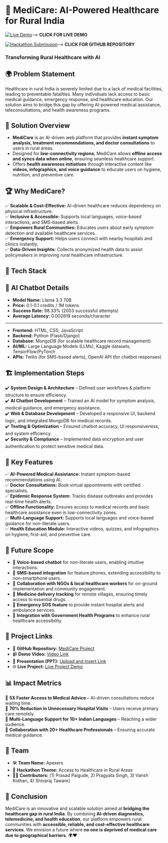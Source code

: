 # 📌 MediCare: AI-Powered Healthcare for Rural India

[![Live Demo](https://img.shields.io/badge/Live-Demo-green)](aixplain-medicare.vercel.app)--> **CLICK FOR LIVE DEMO** 


[![Hackathon Submission](https://img.shields.io/badge/Hackathon-Submission-blue)](https://github.com/Prasad7Paigude/aiXplain-MediCare)--> **CLICK FOR GITHUB REPOSITORY** 
### Transforming Rural Healthcare with AI

## 🌍 Problem Statement
Healthcare in rural India is severely limited due to a lack of medical facilities, leading to preventable fatalities. Many individuals lack access to basic medical guidance, emergency response, and healthcare education. Our solution aims to bridge this gap by offering AI-powered medical assistance, teleconsultations, and health awareness programs.

## 🎯 Solution Overview
-  **MediCare** is an AI-driven web platform that provides **instant symptom analysis, treatment recommendations, and doctor consultations** to users in rural areas.
-  Designed for **low-connectivity regions**, MediCare allows **offline access and syncs data when online**, ensuring seamless healthcare support.
-  Offers **health awareness initiatives** through interactive content like **videos, infographics, and voice guidance** to educate users on hygiene, nutrition, and preventive care.

## 🏆 Why MediCare?
✅ **Scalable & Cost-Effective:** AI-driven healthcare reduces dependency on physical infrastructure.  
✅ **Inclusive & Accessible:** Supports local languages, voice-based interactions, and SMS-based alerts.  
✅ **Empowers Rural Communities:** Educates users about early symptom detection and available healthcare services.  
✅ **Emergency Support:** Helps users connect with nearby hospitals and clinics instantly.  
✅ **Data-Driven Insights:** Collects anonymized health data to assist policymakers in improving rural healthcare infrastructure.  

## 🔧 Tech Stack

## 🤖 AI Chatbot Details
- **Model Name:** Llama 3.3 70B
- **Price:** 0.1-0.1 credits / 1M tokens
- **Success Rate:** 98.33% (2003 successful attempts)
- **Average Latency:** 0.002619 seconds/character

---

- **Frontend:** HTML, CSS, JavaScript
- **Backend:** Python (Flask/Django)
- **Database:** MongoDB (for scalable healthcare record management)
- **AI/ML:** Large Language Models (LLMs), Kaggle datasets, TensorFlow/PyTorch
- **APIs:** Twilio (for SMS-based alerts), OpenAI API (for chatbot responses)

## 🏗️ Implementation Steps
✔️ **System Design & Architecture** – Defined user workflows & platform structure to ensure efficiency.  
✔️ **AI Chatbot Development** – Trained an AI model for symptom analysis, medical guidance, and emergency assistance.  
✔️ **Web & Database Development** – Developed a responsive UI, backend logic, and integrated MongoDB for medical records.  
✔️ **Testing & Optimization** – Ensured chatbot accuracy, UI responsiveness, and system efficiency.  
✔️ **Security & Compliance** – Implemented data encryption and user authentication to protect sensitive medical data.  

## 🌟 Key Features
✅ **AI-Powered Medical Assistance:** Instant symptom-based recommendations using AI.  
✅ **Doctor Consultations:** Book virtual appointments with certified specialists.  
✅ **Epidemic Response System:** Tracks disease outbreaks and provides real-time health alerts.  
✅ **Offline Functionality:** Ensures access to medical records and basic healthcare assistance even in low-connectivity zones.  
✅ **Multi-Language Support:** Supports local languages and voice-based guidance for non-literate users.  
✅ **Health Education Module:** Interactive videos, quizzes, and infographics on hygiene, first-aid, and preventive care.  

## 🚀 Future Scope
- 🔹 **Voice-based chatbot** for non-literate users, enabling intuitive interactions.
- 🔹 **SMS-based integration** for feature phones, extending accessibility to non-smartphone users.
- 🔹 **Collaboration with NGOs & local healthcare workers** for on-ground implementation and community engagement.
- 🔹 **Medicine delivery tracking** for remote villages, ensuring timely access to essential drugs.
- 🔹 **Emergency SOS feature** to provide instant hospital alerts and ambulance services.
- 🔹 **Integration with Government Health Programs** to enhance rural healthcare accessibility.

## 📂 Project Links
- 🔗 **GitHub Repository:** [MediCare Project](https://github.com/Prasad7Paigude/aiXplain-MediCare)
- 📹 **Demo Video:** [Video Link](https://drive.google.com/file/d/15wJH_lmH-Mrjd7Q0s_6cgbQqsG3cFVWr/view?usp=drive_link)
- 📑 **Presentation (PPT):** [Upload and Insert Link](#)
- 🌐 **Live Project:** [Live Project Demo](aixplain-medicare.vercel.app)

## 📊 Impact Metrics
📍 **5X Faster Access to Medical Advice** – AI-driven consultations reduce waiting time.  
📍 **70% Reduction in Unnecessary Hospital Visits** – Users receive primary care remotely.  
📍 **Multi-Language Support for 10+ Indian Languages** – Reaching a wider audience.  
📍 **Collaboration with 20+ Healthcare Professionals** – Ensuring accurate medical guidance.  

## 👥 Team
- 🛠 **Team Name:** Apexers
- 🎯 **Hackathon Theme:** Access to Healthcare in Rural Areas
- 👨‍💻 **Contributors:** [1) Prasad Paigude, 2) Pragyata Singh, 3) Vansh Kothari, 4) Shivaraj Taware]

## 🏁 Conclusion
MediCare is an innovative and scalable solution aimed at **bridging the healthcare gap in rural India**. By combining **AI-driven diagnostics, telemedicine, and health education**, our platform empowers rural communities with **accessible, reliable, and cost-effective healthcare services**. We envision a future where **no one is deprived of medical care due to geographical barriers**. 🌍❤️
